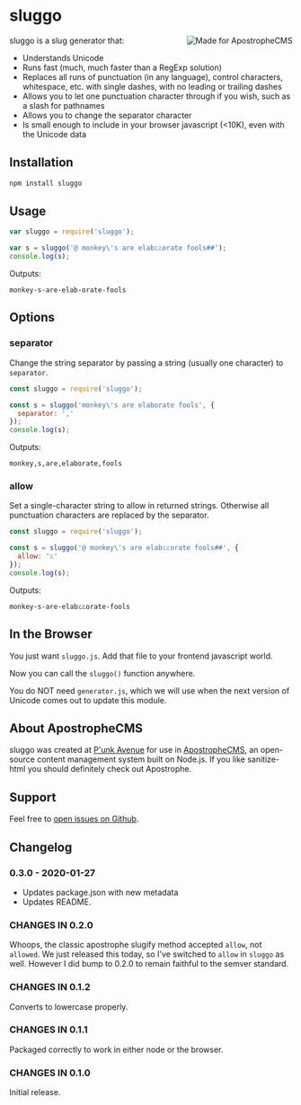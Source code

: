 # sluggo

<a href="https://apostrophecms.com/"><img src="https://raw.githubusercontent.com/apostrophecms/sanitize-html/main/logos/logo-box-madefor.png" align="right" alt="Made for ApostropheCMS"/></a>

sluggo is a slug generator that:

* Understands Unicode
* Runs fast (much, much faster than a RegExp solution)
* Replaces all runs of punctuation (in any language), control characters, whitespace, etc. with single dashes, with no leading or trailing dashes
* Allows you to let one punctuation character through if you wish, such as a slash for pathnames
* Allows you to change the separator character
* Is small enough to include in your browser javascript (<10K), even with the Unicode data

## Installation

```bash
npm install sluggo
```

## Usage

```javascript
var sluggo = require('sluggo');

var s = sluggo('@ monkey\'s are elab؉؉orate fools##');
console.log(s);
```

Outputs:

```
monkey-s-are-elab-orate-fools
```

## Options

### separator

Change the string separator by passing a string (usually one character) to `separator`.

```javascript
const sluggo = require('sluggo');

const s = sluggo('monkey\'s are elaborate fools', {
  separator: ','
});
console.log(s);
```

Outputs:

```
monkey,s,are,elaborate,fools
```

### allow

Set a single-character string to allow in returned strings. Otherwise all punctuation characters are replaced by the separator.

```javascript
const sluggo = require('sluggo');

const s = sluggo('@ monkey\'s are elab؉؉orate fools##', {
  allow: '؉'
});
console.log(s);
```

Outputs:

```
monkey-s-are-elab؉؉orate-fools
```

## In the Browser

You just want `sluggo.js`. Add that file to your frontend javascript world.

Now you can call the `sluggo()` function anywhere.

You do NOT need `generator.js`, which we will use when the next version of Unicode comes out to update this module.

## About ApostropheCMS

sluggo was created at [P'unk Avenue](https://punkave.com) for use in [ApostropheCMS](https://apostrophecms.com), an open-source content management system built on Node.js. If you like sanitize-html you should definitely check out Apostrophe.

## Support

Feel free to [open issues on Github](http://github.com/apostrophecms/sluggo/issues).

## Changelog

### 0.3.0 - 2020-01-27
- Updates package.json with new metadata
- Updates README.

### CHANGES IN 0.2.0

Whoops, the classic apostrophe slugify method accepted `allow`, not `allowed`. We just released this today, so I've switched to `allow` in `sluggo` as well. However I did bump to 0.2.0 to remain faithful to the semver standard.

### CHANGES IN 0.1.2

Converts to lowercase properly.

### CHANGES IN 0.1.1

Packaged correctly to work in either node or the browser.

### CHANGES IN 0.1.0

Initial release.
